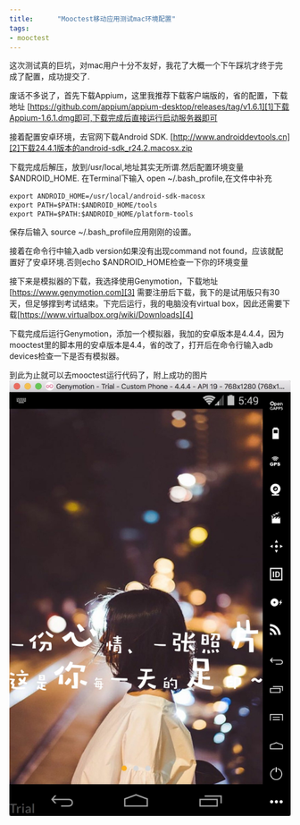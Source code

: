 ```yaml
---
title:      "Mooctest移动应用测试mac环境配置"
tags:
- mooctest
---
```

这次测试真的巨坑，对mac用户十分不友好，我花了大概一个下午踩坑才终于完成了配置，成功提交了.

废话不多说了，首先下载Appium，这里我推荐下载客户端版的，省的配置，下载地址 [https://github.com/appium/appium-desktop/releases/tag/v1.6.1][1]下载Appium-1.6.1.dmg即可,下载完成后直接运行启动服务器即可

接着配置安卓环境，去官网下载Android SDK. [http://www.androiddevtools.cn][2]下载24.4.1版本的android-sdk_r24.2.macosx.zip

下载完成后解压，放到/usr/local,地址其实无所谓.然后配置环境变量$ANDROID_HOME. 在Terminal下输入 open ~/.bash_profile,在文件中补充

    export ANDROID_HOME=/usr/local/android-sdk-macosx
    export PATH=$PATH:$ANDROID_HOME/tools
    export PATH=$PATH:$ANDROID_HOME/platform-tools

保存后输入 source ~/.bash_profile应用刚刚的设置。

接着在命令行中输入adb version如果没有出现command not found，应该就配置好了安卓环境.否则echo $ANDROID_HOME检查一下你的环境变量

接下来是模拟器的下载，我选择使用Genymotion，下载地址[https://www.genymotion.com][3] 需要注册后下载，我下的是试用版只有30天，但足够撑到考试结束。下完后运行，我的电脑没有virtual box，因此还需要下载[https://www.virtualbox.org/wiki/Downloads][4]

下载完成后运行Genymotion，添加一个模拟器，我加的安卓版本是4.4.4，因为mooctest里的脚本用的安卓版本是4.4，省的改了，打开后在命令行输入adb devices检查一下是否有模拟器。

到此为止就可以去mooctest运行代码了，附上成功的图片
![此处输入图片的描述][5]



    
    


  [1]: https://github.com/appium/appium-desktop/releases/tag/v1.6.1
  [2]: http://www.androiddevtools.cn
  [3]: https://www.genymotion.com
  [4]: https://www.virtualbox.org/wiki/Downloads
  [5]: /assets/images/blogs/2.jpeg
